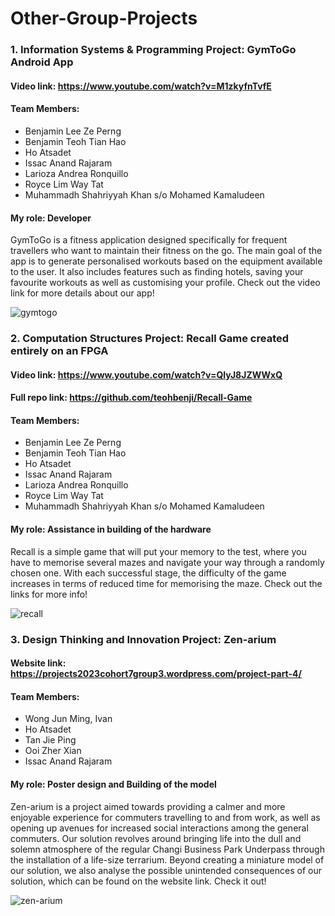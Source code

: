# Other-Group-Projects <br/>

### 1. Information Systems & Programming Project: GymToGo Android App <br/>
#### Video link: https://www.youtube.com/watch?v=M1zkyfnTvfE <br/>
#### Team Members: <br/>
- Benjamin Lee Ze Perng <br/>
- Benjamin Teoh Tian Hao <br/>
- Ho Atsadet <br/>
- Issac Anand Rajaram <br/>
- Larioza Andrea Ronquillo <br/>
- Royce Lim Way Tat <br/>
- Muhammadh Shahriyyah Khan s/o Mohamed Kamaludeen <br/>
#### My role: Developer <br/>
GymToGo is a fitness application designed specifically for frequent travellers who want to maintain their fitness on the go. The main goal of the app is to generate personalised workouts based on the equipment available to the user. It also includes features such as finding hotels, saving your favourite workouts as well as customising your profile. Check out the video link for more details about our app! <br/>

![gymtogo](https://github.com/scadettt/Other-Group-Projects/assets/158037754/5cb6c691-d67c-4ff3-9b00-37891f0bfd03)


### 2. Computation Structures Project: Recall Game created entirely on an FPGA <br/>
#### Video link: https://www.youtube.com/watch?v=QIyJ8JZWWxQ <br/>
#### Full repo link: https://github.com/teohbenji/Recall-Game
#### Team Members: <br/>
- Benjamin Lee Ze Perng <br/>
- Benjamin Teoh Tian Hao <br/>
- Ho Atsadet <br/>
- Issac Anand Rajaram <br/>
- Larioza Andrea Ronquillo <br/>
- Royce Lim Way Tat <br/>
- Muhammadh Shahriyyah Khan s/o Mohamed Kamaludeen <br/>
#### My role: Assistance in building of the hardware <br/>
Recall is a simple game that will put your memory to the test, where you have to memorise several mazes and navigate your way through a randomly chosen one. With each successful stage, the difficulty of the game increases in terms of reduced time for memorising the maze. Check out the links for more info! <br/>

![recall](https://github.com/scadettt/Other-Group-Projects/assets/158037754/9cc10b79-911a-4da0-841c-1fad61f39027)


### 3. Design Thinking and Innovation Project: Zen-arium <br/>
#### Website link: https://projects2023cohort7group3.wordpress.com/project-part-4/ <br/>
#### Team Members: <br/>
- Wong Jun Ming, Ivan <br/>
- Ho Atsadet <br/>
- Tan Jie Ping <br/>
- Ooi Zher Xian <br/>
- Issac Anand Rajaram <br/>
#### My role: Poster design and Building of the model <br/>
Zen-arium is a project aimed towards providing a calmer and more enjoyable experience for commuters travelling to and from work, as well as opening up avenues for increased social interactions among the general commuters. Our solution revolves around bringing life into the dull and solemn atmosphere of the regular Changi Business Park Underpass through the installation of a life-size terrarium. Beyond creating a miniature model of our solution, we also analyse the possible unintended consequences of our solution, which can be found on the website link. Check it out! <br/>

![zen-arium](https://github.com/scadettt/Other-Group-Projects/assets/158037754/91a2104f-697c-45dd-9975-56a63c1272cd)
